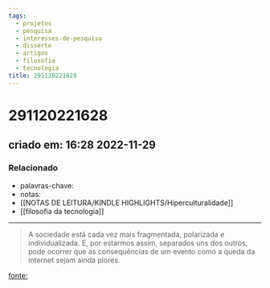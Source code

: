 ```yaml
---
tags:
  - projetos
  - pesquisa
  - interesses-de-pesquisa
  - disserte
  - artigos
  - filosofia
  - tecnologia
title: 291120221628
---
```

# 291120221628
## criado em: 16:28 2022-11-29

### Relacionado
- palavras-chave: 
- notas: 
- [[NOTAS DE LEITURA/KINDLE HIGHLIGHTS/Hiperculturalidade]]
- [[filosofia da tecnologia]]
---
>A sociedade está cada vez mais fragmentada, polarizada e individualizada. E, por estarmos assim, separados uns dos outros, pode ocorrer que as consequências de um evento como a queda da internet sejam ainda piores.

[fonte: ](https://www.bbc.com/portuguese/geral-63649908?at_bbc_team=editorial&at_link_type=web_link&at_campaign=Social_Flow&at_link_id=B5ECCD90-7013-11ED-B664-96D02052A482&at_ptr_name=twitter&at_link_origin=bbcbrasil&at_medium=social&at_campaign_type=owned&at_format=image)
